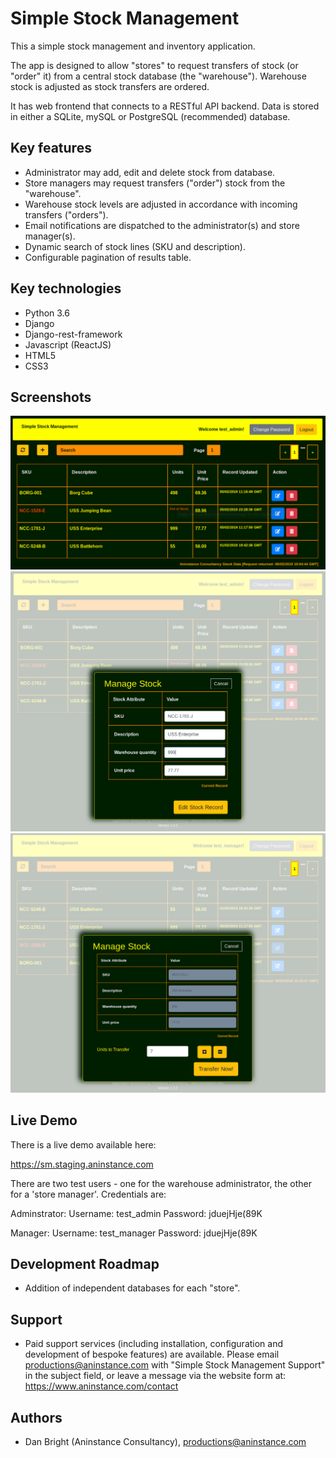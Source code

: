 # Simple Stock Management

This a simple stock management and inventory application. 

The app is designed to allow "stores" to request transfers of stock (or "order" it) from a central stock database (the "warehouse"). Warehouse stock is adjusted as stock transfers are ordered.

It has web frontend that connects to a RESTful API backend. Data is stored in either a SQLite, mySQL or PostgreSQL (recommended) database.

## Key features

- Administrator may add, edit and delete stock from database.
- Store managers may request transfers ("order") stock from the "warehouse".
- Warehouse stock levels are adjusted in accordance with incoming transfers ("orders").
- Email notifications are dispatched to the administrator(s) and store manager(s).
- Dynamic search of stock lines (SKU and description).
- Configurable pagination of results table.

## Key technologies

- Python 3.6
- Django
- Django-rest-framework
- Javascript (ReactJS)
- HTML5
- CSS3

## Screenshots

![Screenshot 1](./meta/img/screenshot_1.png?raw=true)
![Screenshot 1](./meta/img/screenshot_2.png?raw=true)
![Screenshot 1](./meta/img/screenshot_3.png?raw=true)

## Live Demo

There is a live demo available here:

https://sm.staging.aninstance.com

There are two test users - one for the warehouse administrator, the other for a 'store manager'. Credentials are:

Adminstrator:
Username: test_admin
Password: jduejHje(89K

Manager:
Username: test_manager
Password: jduejHje(89K

## Development Roadmap

- Addition of independent databases for each "store".

## Support

- Paid support services (including installation, configuration and development of bespoke features) are available. Please email productions@aninstance.com with "Simple Stock Management Support" in the subject field, or leave a message via the website form at: https://www.aninstance.com/contact

## Authors
- Dan Bright (Aninstance Consultancy), productions@aninstance.com
